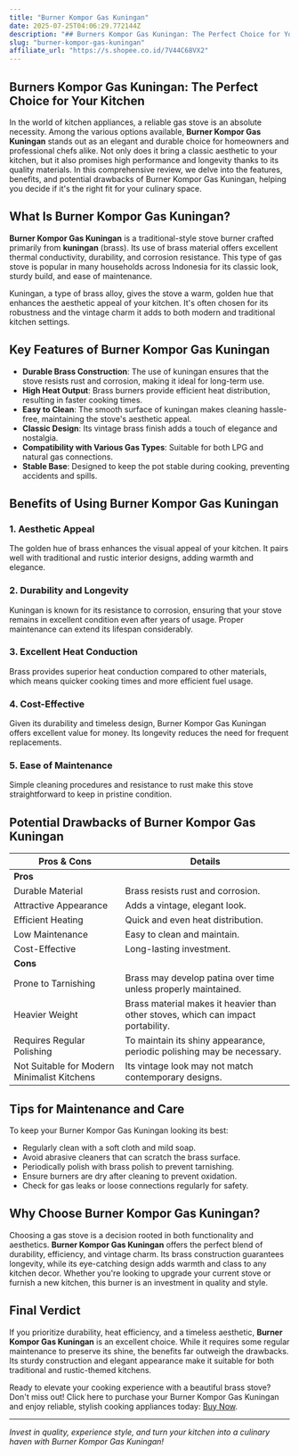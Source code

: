 ```yaml
---
title: "Burner Kompor Gas Kuningan"
date: 2025-07-25T04:06:29.772144Z
description: "## Burners Kompor Gas Kuningan: The Perfect Choice for Your Kitchen..."
slug: "burner-kompor-gas-kuningan"
affiliate_url: "https://s.shopee.co.id/7V44C68VX2"
---
```

## Burners Kompor Gas Kuningan: The Perfect Choice for Your Kitchen

In the world of kitchen appliances, a reliable gas stove is an absolute necessity. Among the various options available, **Burner Kompor Gas Kuningan** stands out as an elegant and durable choice for homeowners and professional chefs alike. Not only does it bring a classic aesthetic to your kitchen, but it also promises high performance and longevity thanks to its quality materials. In this comprehensive review, we delve into the features, benefits, and potential drawbacks of Burner Kompor Gas Kuningan, helping you decide if it's the right fit for your culinary space.

## What Is Burner Kompor Gas Kuningan?

**Burner Kompor Gas Kuningan** is a traditional-style stove burner crafted primarily from **kuningan** (brass). Its use of brass material offers excellent thermal conductivity, durability, and corrosion resistance. This type of gas stove is popular in many households across Indonesia for its classic look, sturdy build, and ease of maintenance.

Kuningan, a type of brass alloy, gives the stove a warm, golden hue that enhances the aesthetic appeal of your kitchen. It's often chosen for its robustness and the vintage charm it adds to both modern and traditional kitchen settings.

## Key Features of Burner Kompor Gas Kuningan

- **Durable Brass Construction**: The use of kuningan ensures that the stove resists rust and corrosion, making it ideal for long-term use.
- **High Heat Output**: Brass burners provide efficient heat distribution, resulting in faster cooking times.
- **Easy to Clean**: The smooth surface of kuningan makes cleaning hassle-free, maintaining the stove's aesthetic appeal.
- **Classic Design**: Its vintage brass finish adds a touch of elegance and nostalgia.
- **Compatibility with Various Gas Types**: Suitable for both LPG and natural gas connections.
- **Stable Base**: Designed to keep the pot stable during cooking, preventing accidents and spills.

## Benefits of Using Burner Kompor Gas Kuningan

### 1. Aesthetic Appeal

The golden hue of brass enhances the visual appeal of your kitchen. It pairs well with traditional and rustic interior designs, adding warmth and elegance.

### 2. Durability and Longevity

Kuningan is known for its resistance to corrosion, ensuring that your stove remains in excellent condition even after years of usage. Proper maintenance can extend its lifespan considerably.

### 3. Excellent Heat Conduction

Brass provides superior heat conduction compared to other materials, which means quicker cooking times and more efficient fuel usage.

### 4. Cost-Effective

Given its durability and timeless design, Burner Kompor Gas Kuningan offers excellent value for money. Its longevity reduces the need for frequent replacements.

### 5. Ease of Maintenance

Simple cleaning procedures and resistance to rust make this stove straightforward to keep in pristine condition.

## Potential Drawbacks of Burner Kompor Gas Kuningan

| **Pros & Cons** | **Details** |
|-------------------|--------------|
| **Pros** | |
| Durable Material | Brass resists rust and corrosion. |
| Attractive Appearance | Adds a vintage, elegant look. |
| Efficient Heating | Quick and even heat distribution. |
| Low Maintenance | Easy to clean and maintain. |
| Cost-Effective | Long-lasting investment. |
| **Cons** | |
| Prone to Tarnishing | Brass may develop patina over time unless properly maintained. |
| Heavier Weight | Brass material makes it heavier than other stoves, which can impact portability. |
| Requires Regular Polishing | To maintain its shiny appearance, periodic polishing may be necessary. |
| Not Suitable for Modern Minimalist Kitchens | Its vintage look may not match contemporary designs. |

## Tips for Maintenance and Care

To keep your Burner Kompor Gas Kuningan looking its best:

- Regularly clean with a soft cloth and mild soap.
- Avoid abrasive cleaners that can scratch the brass surface.
- Periodically polish with brass polish to prevent tarnishing.
- Ensure burners are dry after cleaning to prevent oxidation.
- Check for gas leaks or loose connections regularly for safety.

## Why Choose Burner Kompor Gas Kuningan?

Choosing a gas stove is a decision rooted in both functionality and aesthetics. **Burner Kompor Gas Kuningan** offers the perfect blend of durability, efficiency, and vintage charm. Its brass construction guarantees longevity, while its eye-catching design adds warmth and class to any kitchen decor. Whether you're looking to upgrade your current stove or furnish a new kitchen, this burner is an investment in quality and style.

## Final Verdict

If you prioritize durability, heat efficiency, and a timeless aesthetic, **Burner Kompor Gas Kuningan** is an excellent choice. While it requires some regular maintenance to preserve its shine, the benefits far outweigh the drawbacks. Its sturdy construction and elegant appearance make it suitable for both traditional and rustic-themed kitchens.

Ready to elevate your cooking experience with a beautiful brass stove? Don't miss out! Click here to purchase your Burner Kompor Gas Kuningan and enjoy reliable, stylish cooking appliances today: [Buy Now](https://s.shopee.co.id/7V44C68VX2). 

---

*Invest in quality, experience style, and turn your kitchen into a culinary haven with Burner Kompor Gas Kuningan!*